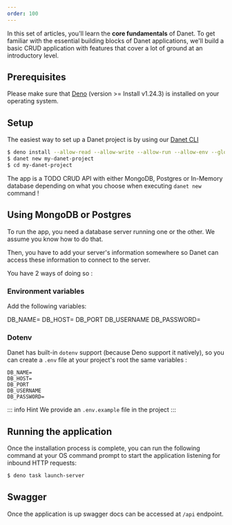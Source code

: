 ```yaml
---
order: 100
---
```


In this set of articles, you'll learn the **core fundamentals** of Danet. To get familiar with the essential building blocks of Danet applications, we'll build a basic CRUD application with features that cover a lot of ground at an introductory level.

## Prerequisites

Please make sure that [Deno](https://deno.land/) (version >= Install
v1.24.3) is installed on your operating system.

## Setup

The easiest way to set up a Danet project is by using our [Danet CLI](/cli.md)

```bash
$ deno install --allow-read --allow-write --allow-run --allow-env --global -n danet jsr:@danet/cli
$ danet new my-danet-project
$ cd my-danet-project
```

The app is a TODO CRUD API with either MongoDB, Postgres or In-Memory database depending on what you choose when executing `danet new` command !

## Using MongoDB or Postgres

To run the app, you need a database server running one or the other. We assume you know how to do that.

Then, you have to add your server's information somewhere so Danet can access these information to connect to the server.

You have 2 ways of doing so :

### Environment variables

Add the following variables:

DB_NAME=
DB_HOST=
DB_PORT
DB_USERNAME
DB_PASSWORD=

### Dotenv

Danet has built-in `dotenv` support (because Deno support it natively), so you can create a `.env` file at your project's root the same variables : 

``` .env
DB_NAME=
DB_HOST=
DB_PORT
DB_USERNAME
DB_PASSWORD=
```

::: info Hint
We provide an `.env.example` file in the project
:::


## Running the application

Once the installation process is complete, you can run the following command at your OS command prompt to start the application listening for inbound HTTP requests:

  ```bash
$ deno task launch-server
```

## Swagger 

Once the application is up swagger docs can be accessed at `/api` endpoint.
